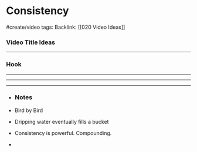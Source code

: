 # Consistency
#create/video 
tags: 
Backlink: [[020 Video Ideas]]

### Video Title Ideas

---

### Hook

---



---



---

- ### Notes

- Bird by Bird
- Dripping water eventually fills a bucket
- Consistency is powerful. Compounding.
- 